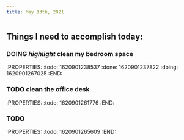 ```yaml
---
title: May 13th, 2021
---
```


## Things I need to accomplish today:
### DOING *highlight* clean my bedroom space
:PROPERTIES:
:todo: 1620901238537
:done: 1620901237822
:doing: 1620901267025
:END:
### TODO clean the office desk
:PROPERTIES:
:todo: 1620901261776
:END:
### TODO 
:PROPERTIES:
:todo: 1620901265609
:END:
